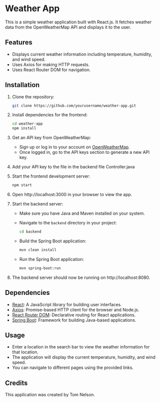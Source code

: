 # Weather App

This is a simple weather application built with React.js. It fetches weather data from the OpenWeatherMap API and displays it to the user.

## Features

- Displays current weather information including temperature, humidity, and wind speed.
- Uses Axios for making HTTP requests.
- Uses React Router DOM for navigation.

## Installation

1. Clone the repository:

   ```bash
   git clone https://github.com/yourusername/weather-app.git
   ```

2. Install dependencies for the frontend:

   ```bash
   cd weather-app
   npm install
   ```

3. Get an API key from OpenWeatherMap:
   
   - Sign up or log in to your account on [OpenWeatherMap](https://openweathermap.org/).
   - Once logged in, go to the API keys section to generate a new API key.

4. Add your API key to the file in the backend file Controller.java

5. Start the frontend development server:

   ```bash
   npm start
   ```

6. Open http://localhost:3000 in your browser to view the app.

7. Start the backend server:

   - Make sure you have Java and Maven installed on your system.
   - Navigate to the `backend` directory in your project:

     ```bash
     cd backend
     ```

   - Build the Spring Boot application:

     ```bash
     mvn clean install
     ```

   - Run the Spring Boot application:

     ```bash
     mvn spring-boot:run
     ```

8. The backend server should now be running on http://localhost:8080.

## Dependencies

- [React](https://reactjs.org/): A JavaScript library for building user interfaces.
- [Axios](https://axios-http.com/): Promise-based HTTP client for the browser and Node.js.
- [React Router DOM](https://reactrouter.com/web/guides/quick-start): Declarative routing for React applications.
- [Spring Boot](https://spring.io/projects/spring-boot): Framework for building Java-based applications.

## Usage

- Enter a location in the search bar to view the weather information for that location.
- The application will display the current temperature, humidity, and wind speed.
- You can navigate to different pages using the provided links.

## Credits

This application was created by Tom Nelson.